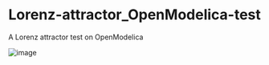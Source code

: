 # Lorenz-attractor_OpenModelica-test
A Lorenz attractor test on OpenModelica    
    
![image](https://github.com/peter890331/Lorenz-attractor_OpenModelica-test/assets/91075744/7d512a86-1e1a-44cb-a42a-9e2893e1f265)
